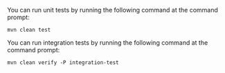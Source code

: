 You can run unit tests by running the following command at the command prompt:

    mvn clean test

You can run integration tests by running the following command at the command prompt:

    mvn clean verify -P integration-test
     
